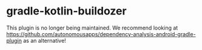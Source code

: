 # gradle-kotlin-buildozer
This plugin is no longer being maintained. We recommend looking at https://github.com/autonomousapps/dependency-analysis-android-gradle-plugin as an alternative!
